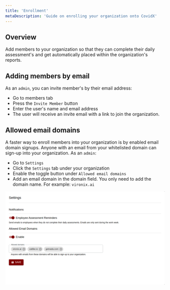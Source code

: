 ```yaml
---
title: 'Enrollment'
metaDescription: 'Guide on enrolling your organization onto CovidX'
---
```


## Overview

Add members to your organization so that they can complete their daily assessment's and get automatically placed within the organization's reports.

## Adding members by email

As an `admin`, you can invite member's by their email address:

- Go to members tab
- Press the `Invite Member` button
- Enter the user's name and email address
- The user will receive an invite email with a link to join the organization.

## Allowed email domains

A faster way to enroll members into your organization is by enabled email domain signups. Anyone with an email from your whitelisted domain can sign-up into your organization.
As an `admin`:

- Go to `Settings`
- Click the `Settings` tab under your organization
- Enable the toggle button under `Allowed email domains`
- Add an email domain in the domain field. You only need to add the domain name. For example: `vironix.ai`

![Allowed email domains](../images/allowed_email_domains.png)
